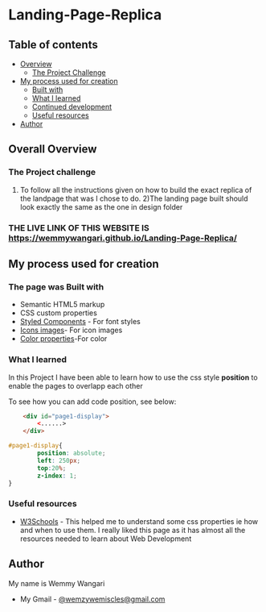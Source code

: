 # Landing-Page-Replica



## Table of contents

- [Overview](#overview)
  - [The Project Challenge](#the-project-challenge)
- [My process used for creation](#my-process)
  - [Built with](#built-with)
  - [What I learned](#what-i-learned)
  - [Continued development](#continued-development)
  - [Useful resources](#useful-resources)
- [Author](#author)



## Overall Overview

### The Project challenge

1) To follow all the instructions given on how to build the exact replica of the landpage that was I chose to do.
2)The landing page built should look exactly the same as the one in  design folder




### THE LIVE LINK OF THIS WEBSITE IS  https://wemmywangari.github.io/Landing-Page-Replica/

## My process used for creation

###  The page was  Built with

- Semantic HTML5 markup
- CSS custom properties
- [Styled Components](https://fonts.google.com/specimen/Bai+Jamjuree) - For font styles
- [Icons images](https://fontawesome.com)- For icon images
- [Color properties](https://convertingcolors.com/hsl-color-171_50_44.html)-For color


### What I learned

In this Project I have been able to learn how to use the css style **position** to enable the pages to overlapp each other

To see how you can add code position, see below:

```html
    <div id="page1-display">
        <......>
    </div>
```
```css
#page1-display{
        position: absolute;
        left: 250px;
        top:20%;
        z-index: 1;
}
```

### Useful resources

- [W3Schools](https://www.w3schools.com/) - This helped me to understand some css properties ie how and when to use them. I really liked this page as it has almost all the resources needed to learn about Web Development

## Author

 My name is Wemmy Wangari
-  My Gmail - [@wemzywemiscles@gmail.com](https://www.google.com)







